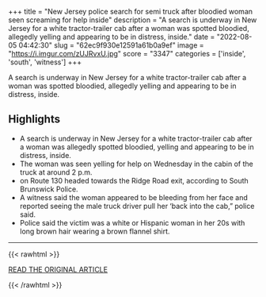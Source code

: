+++
title = "New Jersey police search for semi truck after bloodied woman seen screaming for help inside"
description = "A search is underway in New Jersey for a white tractor-trailer cab after a woman was spotted bloodied, allegedly yelling and appearing to be in distress, inside."
date = "2022-08-05 04:42:30"
slug = "62ec9f930e12591a61b0a9ef"
image = "https://i.imgur.com/zUJRvxU.jpg"
score = "3347"
categories = ['inside', 'south', 'witness']
+++

A search is underway in New Jersey for a white tractor-trailer cab after a woman was spotted bloodied, allegedly yelling and appearing to be in distress, inside.

## Highlights

- A search is underway in New Jersey for a white tractor-trailer cab after a woman was allegedly spotted bloodied, yelling and appearing to be in distress, inside.
- The woman was seen yelling for help on Wednesday in the cabin of the truck at around 2 p.m.
- on Route 130 headed towards the Ridge Road exit, according to South Brunswick Police.
- A witness said the woman appeared to be bleeding from her face and reported seeing the male truck driver pull her ‘back into the cab,” police said.
- Police said the victim was a white or Hispanic woman in her 20s with long brown hair wearing a brown flannel shirt.

---

{{< rawhtml >}}
  <p class="article-category">
    <a target="_blank" href="https://www.nbcnews.com/news/us-news/new-jersey-police-search-semi-truck-bloodied-woman-seen-screaming-help-rcna41469">READ THE ORIGINAL ARTICLE</a>
  </p>
{{< /rawhtml >}}

